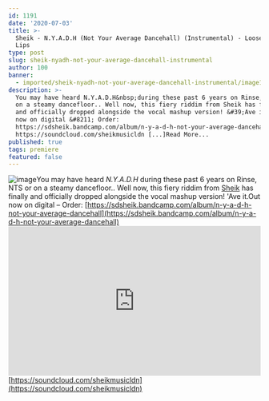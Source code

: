```yaml
---
id: 1191
date: '2020-07-03'
title: >-
  Sheik - N​.​Y​.​A​.​D​.​H (Not Your Average Dancehall) (Instrumental) - Loose
  Lips
type: post
slug: sheik-nyadh-not-your-average-dancehall-instrumental
author: 100
banner:
  - imported/sheik-nyadh-not-your-average-dancehall-instrumental/image1191.jpeg
description: >-
  You may have heard N.Y.A.D.H&nbsp;during these past 6 years on Rinse, NTS or
  on a steamy dancefloor.. Well now, this fiery riddim from Sheik has finally
  and officially dropped alongside the vocal mashup version! &#39;Ave it. Out
  now on digital &#8211; Order:
  https://sdsheik.bandcamp.com/album/n-y-a-d-h-not-your-average-dancehall
  https://soundcloud.com/sheikmusicldn [...]Read More...
published: true
tags: premiere
featured: false
---
```

![image](../imported/sheik-nyadh-not-your-average-dancehall-instrumental/image1191.jpeg)You may have heard _N.Y.A.D.H_ during these past 6 years on Rinse, NTS or on a steamy dancefloor.. Well now, this fiery riddim from [Sheik](https://sdsheik.bandcamp.com/) has finally and officially dropped alongside the vocal mashup version! 'Ave it.Out now on digital – Order: [](https://sdsheik.bandcamp.com/album/n-y-a-d-h-not-your-average-dancehall)[https://sdsheik.bandcamp.com/album/n-y-a-d-h-not-your-average-dancehall](https://sdsheik.bandcamp.com/album/n-y-a-d-h-not-your-average-dancehall)<iframe width='100%' height='300' scrolling='no' frameborder='no' allow='autoplay' src='https://w.soundcloud.com/player/?url=https%3A//api.soundcloud.com/tracks/851648731&color=%23ff5500&auto_play=false&hide_related=true&show_comments=true&show_user=true&show_reposts=false&show_teaser=false'></iframe>[https://soundcloud.com/sheikmusicldn](https://soundcloud.com/sheikmusicldn)